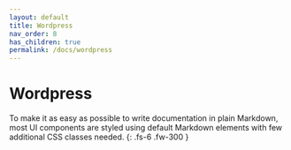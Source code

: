 ```yaml
---
layout: default
title: Wordpress
nav_order: 8
has_children: true
permalink: /docs/wordpress
---
```


# Wordpress

To make it as easy as possible to write documentation in plain Markdown, most UI components are styled using default Markdown elements with few additional CSS classes needed.
{: .fs-6 .fw-300 }